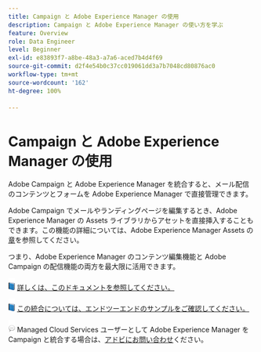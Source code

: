 ```yaml
---
title: Campaign と Adobe Experience Manager の使用
description: Campaign と Adobe Experience Manager の使い方を学ぶ
feature: Overview
role: Data Engineer
level: Beginner
exl-id: e83893f7-a8be-48a3-a7a6-aced7b4d4f69
source-git-commit: d2f4e54b0c37cc019061dd3a7b7048cd80876ac0
workflow-type: tm+mt
source-wordcount: '162'
ht-degree: 100%

---
```


# Campaign と Adobe Experience Manager の使用

Adobe Campaign と Adobe Experience Manager を統合すると、メール配信のコンテンツとフォームを Adobe Experience Manager で直接管理できます。

Adobe Campaign でメールやランディングページを編集するとき、Adobe Experience Manager の Assets ライブラリからアセットを直接挿入することもできます。この機能の詳細については、Adobe Experience Manager Assets の[章](https://experienceleague.adobe.com/docs/experience-manager-cloud-service/assets/overview.html?lang=ja)を参照してください。

つまり、Adobe Experience Manager のコンテンツ編集機能と Adobe Campaign の配信機能の両方を最大限に活用できます。

![](../assets/do-not-localize/book.png) [詳しくは、このドキュメントを参照してください。](https://experienceleague.adobe.com/docs/experience-manager-65/administering/integration/campaignonpremise.html?lang=ja#aem-and-adobe-campaign-integration-workflow)

![](../assets/do-not-localize/book.png) [この統合については、エンドツーエンドのサンプルをご確認してください。](https://experienceleague.adobe.com/docs/campaign-classic/using/integrating-with-adobe-experience-cloud/adobe-experience-manager/creating-an-experience-manager-newsletter.html?lang=ja#integrating-with-adobe-experience-cloud)

![](../assets/do-not-localize/speech.png) Managed Cloud Services ユーザーとして Adobe Experience Manager を Campaign と統合する場合は、[アドビにお問い合わせ](../start/campaign-faq.md#support)ください。
